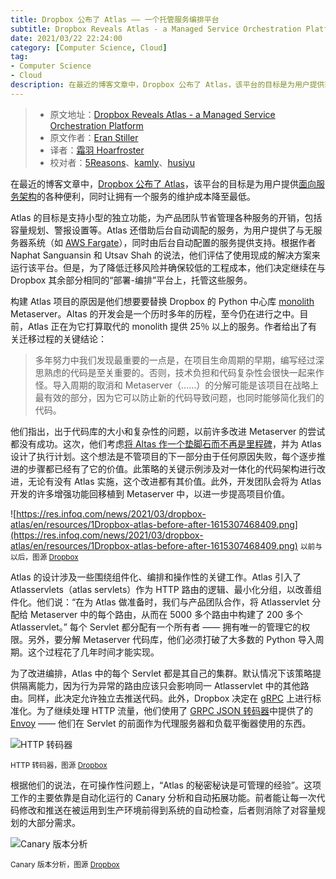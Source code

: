 ```yaml
---
title: Dropbox 公布了 Atlas —— 一个托管服务编排平台
subtitle: Dropbox Reveals Atlas - a Managed Service Orchestration Platform
date: 2021/03/22 22:24:00
category: [Computer Science, Cloud]
tag:
- Computer Science
- Cloud
description: 在最近的博客文章中，Dropbox 公布了 Atlas，该平台的目标是为用户提供面向服务架构的各种便利，同时让拥有一个服务的维护成本降至最低。
---
```


> * 原文地址：[Dropbox Reveals Atlas - a Managed Service Orchestration Platform](https://www.infoq.com/news/2021/03/dropbox-atlas/)
> * 原文作者：[Eran Stiller](https://www.infoq.com/profile/Eran-Stiller/)
> * 译者：[霜羽 Hoarfroster](https://github.com/PassionPenguin)
> * 校对者：[5Reasons](https://github.com/5Reasons)、[kamly](https://github.com/kamly)、[husiyu](https://github.com/husiyu)

在最近的博客文章中，[Dropbox 公布了 Atlas](https://dropbox.tech/infrastructure/atlas--our-journey-from-a-python-monolith-to-a-managed-platform)，该平台的目标是为用户提供[面向服务架构](https://en.wikipedia.org/wiki/Service-oriented_architecture)的各种便利，同时让拥有一个服务的维护成本降至最低。

Atlas 的目标是支持小型的独立功能，为产品团队节省管理各种服务的开销，包括容量规划、警报设置等。Atlas 还借助后台自动调配的服务，为用户提供了与无服务器系统（如 [AWS Fargate](https://aws.amazon.com/fargate/)），同时由后台自动配置的服务提供支持。根据作者 Naphat Sanguansin 和 Utsav Shah 的说法，他们评估了使用现成的解决方案来运行该平台。但是，为了降低迁移风险并确保较低的工程成本，他们决定继续在与 Dropbox 其余部分相同的“部署-编排”平台上，托管这些服务。

构建 Atlas 项目的原因是他们想要要替换 Dropbox 的 Python 中心库 [monolith](https://en.wikipedia.org/wiki/Monolith) Metaserver。Altas 的开发会是一个历时多年的历程，至今仍在进行之中。目前，Atlas 正在为它打算取代的 monolith 提供 25％ 以上的服务。作者给出了有关迁移过程的关键结论：

> 多年努力中我们发现最重要的一点是，在项目生命周期的早期，编写经过深思熟虑的代码是至关重要的。否则，技术负担和代码复杂性会很快一起来作怪。导入周期的取消和 Metaserver（……）的分解可能是该项目在战略上最有效的部分，因为它可以防止新的代码导致问题，也同时能够简化我们的代码。

他们指出，出于代码库的大小和复杂性的问题，以前许多改进 Metaserver 的尝试都没有成功。这次，他们考虑[将 Altas 作一个垫脚石而不再是里程碑](https://medium.com/@jamesacowling/stepping-stones-not-milestones-e6be0073563f)，并为 Atlas 设计了执行计划。这个想法是不管项目的下一部分由于任何原因失败，每个逐步推进的步骤都已经有了它的价值。此策略的关键示例涉及对一体化的代码架构进行改进，无论有没有 Atlas 实施，这个改进都有其价值。此外，开发团队会将为 Atlas 开发的许多增强功能回移植到 Metaserver 中，以进一步提高项目价值。

![https://res.infoq.com/news/2021/03/dropbox-atlas/en/resources/1Dropbox-atlas-before-after-1615307468409.png](https://res.infoq.com/news/2021/03/dropbox-atlas/en/resources/1Dropbox-atlas-before-after-1615307468409.png)
<small>以前与以后，图源 [Dropbox](https://dropbox.tech/infrastructure/atlas--our-journey-from-a-python-monolith-to-a-managed-platform) </small>

Atlas 的设计涉及一些围绕组件化、编排和操作性的关键工作。Atlas 引入了 Atlasservlets（atlas servlets）作为 HTTP 路由的逻辑、最小化分组，以改善组件化。他们说：“在为 Atlas 做准备时，我们与产品团队合作，将 Atlasservlet 分配给 Metaserver 中的每个路由，从而在 5000 多个路由中构建了 200 多个 Atlasservlet。” 每个 Servlet 都分配有一个所有者 —— 拥有唯一的管理它的权限。另外，要分解 Metaserver 代码库，他们必须打破了大多数的 Python 导入周期。这个过程花了几年时间才能实现。

为了改进编排，Atlas 中的每个 Servlet 都是其自己的集群。默认情况下该策略提供隔离能力，因为行为异常的路由应该只会影响同一 Atlasservlet 中的其他路由。同样，此决定允许独立去推送代码。此外，Dropbox 决定在 [gRPC](https://grpc.io/) 上进行标准化。为了继续处理 HTTP 流量，他们使用了 [GRPC JSON 转码器](https://www.envoyproxy.io/docs/envoy/latest/configuration/http/http_filters/grpc_json_transcoder_filter)中提供了的 [Envoy](https://www.envoyproxy.io/) —— 他们在 Servlet 的前面作为代理服务器和负载平衡器使用的东西。

![HTTP 转码器](https://res.infoq.com/news/2021/03/dropbox-atlas/en/resources/1Dropbox-atlas-http-transcoding-1615307468739.png)

<small>HTTP 转码器，图源 [Dropbox](https://dropbox.tech/infrastructure/atlas--our-journey-from-a-python-monolith-to-a-managed-platform) </small>

根据他们的说法，在可操作性问题上，“Atlas 的秘密秘诀是可管理的经验”。这项工作的主要依靠是自动化运行的 Canary 分析和自动拓展功能。前者能让每一次代码修改和推送在被运用到生产环境前得到系统的自动检查，后者则消除了对容量规划的大部分需求。

![Canary 版本分析](https://res.infoq.com/news/2021/03/dropbox-atlas/en/resources/1Dropbox-atlas-canary-1615307469053.png)

<small>Canary 版本分析，图源 [Dropbox](https://dropbox.tech/infrastructure/atlas--our-journey-from-a-python-monolith-to-a-managed-platform) </small>
